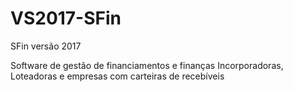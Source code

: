 # VS2017-SFin
SFin versão 2017

Software de gestão de financiamentos e finanças
Incorporadoras, Loteadoras e empresas com carteiras de recebíveis
